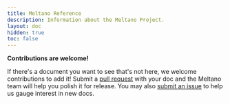 ```yaml
---
title: Meltano Reference
description: Information about the Meltano Project.
layout: doc
hidden: true
toc: false
---
```


<div class="notification is-info">
  <p><strong>Contributions are welcome!</strong></p>
  <p>If there's a document you want to see that's not here, we welcome contributions to add it! Submit a <a href="https://github.com/meltano/meltano/tree/main/docs">pull request</a> with your doc and the Meltano team will help you polish it for release. You may also <a href="https://github.com/meltano/meltano/issues/new">submit an issue</a> to help us gauge interest in new docs.</p>
</div>
